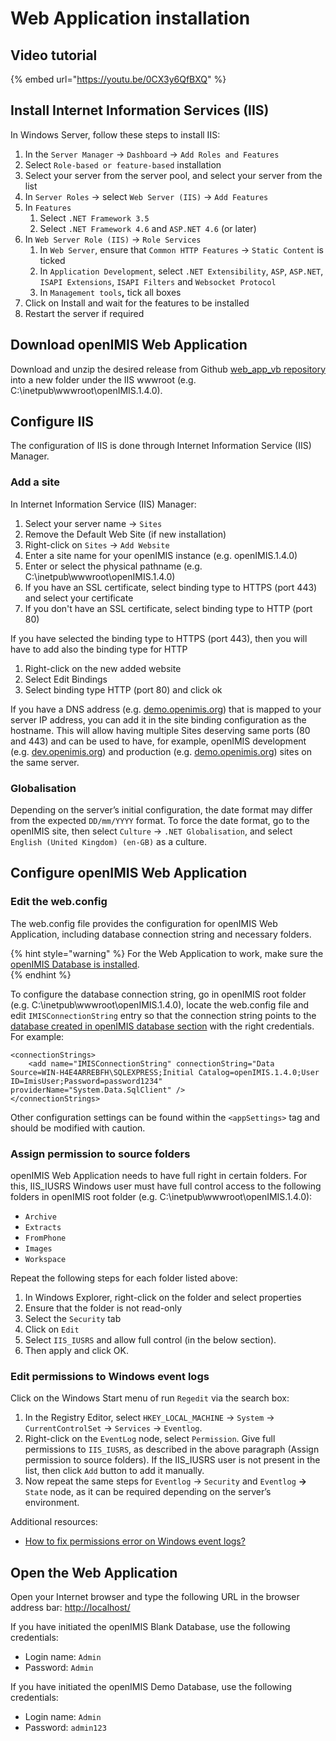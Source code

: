 # Web Application installation

## **Video tutorial** 

{% embed url="https://youtu.be/0CX3y6QfBXQ" %}

## **Install** Internet Information Services \(**IIS**\)

In Windows Server, follow these steps to install IIS:

1. In the `Server Manager` → `Dashboard` → `Add Roles and Features`
2. Select `Role-based or feature-based` installation
3. Select your server from the server pool, and select your server from the list
4. In `Server Roles` → select `Web Server (IIS)` → `Add Features`
5. In `Features`
   1. Select `.NET Framework 3.5`
   2. Select `.NET Framework 4.6` and `ASP.NET 4.6` \(or later\)
6. In `Web Server Role (IIS)` → `Role Services`
   1. In `Web Server`, ensure that `Common HTTP Features` → `Static Content` is ticked
   2. In `Application Development`, select `.NET Extensibility`, `ASP`, `ASP.NET`, `ISAPI Extensions`, `ISAPI Filters` and `Websocket Protocol`
   3. In `Management tools`**,** tick all boxes
7. Click on Install and wait for the features to be installed
8. Restart the server if required

## **Download openIMIS Web Application**

Download and unzip the desired release from Github [web\_app\_vb repository](https://github.com/openimis/web_app_vb/releases/latest) into a new folder under the IIS wwwroot \(e.g. C:\inetpub\wwwroot\openIMIS.1.4.0\).

## **Configure IIS** 

The configuration of IIS is done through Internet Information Service \(IIS\) Manager.

### **Add a site**

In Internet Information Service \(IIS\) Manager:

1. Select your server name → `Sites`
2. Remove the Default Web Site \(if new installation\)
3. Right-click on `Sites` → `Add Website`
4. Enter a site name for your openIMIS instance \(e.g. openIMIS.1.4.0\)
5. Enter or select the physical pathname \(e.g. C:\inetpub\wwwroot\openIMIS.1.4.0\)
6. If you have an SSL certificate, select binding type to HTTPS \(port 443\) and select your certificate
7. If you don't have an SSL certificate, select binding type to HTTP \(port 80\)

If you have selected the binding type to HTTPS \(port 443\), then you will have to add also the binding type for HTTP

1. Right-click on the new added website
2. Select Edit Bindings
3. Select binding type HTTP \(port 80\) and click ok

If you have a DNS address \(e.g. [demo.openimis.org](http://demo.openimis.org/)\) that is mapped to your server IP address, you can add it in the site binding configuration as the hostname. This will allow having multiple Sites deserving same ports \(80 and 443\) and can be used to have, for example, openIMIS development \(e.g. [dev.openimis.org](http://dev.openimis.org/)\) and production \(e.g. [demo.openimis.org](http://demo.openimis.org/)\) sites on the same server. 

### **Globalisation**

Depending on the server’s initial configuration, the date format may differ from the expected `DD/mm/YYYY` format. To force the date format, go to the openIMIS site, then select `Culture` → `.NET Globalisation`, and select `English (United Kingdom) (en-GB)` as a culture.

## Configure openIMIS Web Application

### **Edit the web.config** 

The web.config file provides the configuration for openIMIS Web Application, including database connection string and necessary folders.

{% hint style="warning" %}
For the Web Application to work, make sure the [openIMIS Database is installed](database-installation.md).  
{% endhint %}

To configure the database connection string, go in openIMIS root folder \(e.g. C:\inetpub\wwwroot\openIMIS.1.4.0\), locate the web.config file and edit `IMISConnectionString` entry so that the connection string points to the [database created in openIMIS database section](https://openimis.atlassian.net/wiki/spaces/OP/pages/906592471#WA2.1Databaseinstallation-create_db) with the right credentials. For example:

```markup
<connectionStrings> 
    <add name="IMISConnectionString" connectionString="Data Source=WIN-H4E4ARREBFH\SQLEXPRESS;Initial Catalog=openIMIS.1.4.0;User ID=ImisUser;Password=password1234" providerName="System.Data.SqlClient" /> 
</connectionStrings>
```

Other configuration settings can be found within the `<appSettings>` tag and should be modified with caution.

### **Assign permission to source folders**

openIMIS Web Application needs to have full right in certain folders. For this, IIS\_IUSRS Windows user must have full control access to the following folders in openIMIS root folder \(e.g. C:\inetpub\wwwroot\openIMIS.1.4.0\): 

* `Archive`
* `Extracts`
* `FromPhone`
* `Images`
* `Workspace`

Repeat the following steps for each folder listed above:

1. In Windows Explorer, right-click on the folder and select properties
2. Ensure that the folder is not read-only
3. Select the `Security` tab
4. Click on `Edit`
5. Select `IIS_IUSRS` and allow full control \(in the below section\).
6. Then apply and click OK.

### Edit permissions to Windows event logs

Click on the Windows Start menu of run `Regedit` via the search box:

1. In the Registry Editor, select `HKEY_LOCAL_MACHINE` → `System` → `CurrentControlSet` → `Services` → `Eventlog`.
2. Right-click on the `EventLog` node, select `Permission`. Give full permissions to `IIS_IUSRS`, as described in the above paragraph \(Assign permission to source folders\). If the IIS\_IUSRS user is not present in the list, then click `Add` button to add it manually. 
3. Now repeat the same steps for `Eventlog` → `Security` and `Eventlog` **→** `State` node, as it can be required depending on the server’s environment.

Additional resources:

* [How to fix permissions error on Windows event logs?](https://openimis.atlassian.net/wiki/spaces/KB/pages/1957986327)

## Open the Web Application

Open your Internet browser and type the following URL in the browser address bar: [http://localhost/](http://localhost/)

If you have initiated the openIMIS Blank Database, use the following credentials:

* Login name: `Admin`
* Password: `Admin`

If you have initiated the openIMIS Demo Database, use the following credentials:

* Login name: `Admin`
* Password: `admin123`

